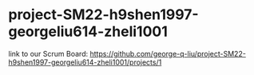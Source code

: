 # project-SM22-h9shen1997-georgeliu614-zheli1001

link to our Scrum Board: https://github.com/george-q-liu/project-SM22-h9shen1997-georgeliu614-zheli1001/projects/1
